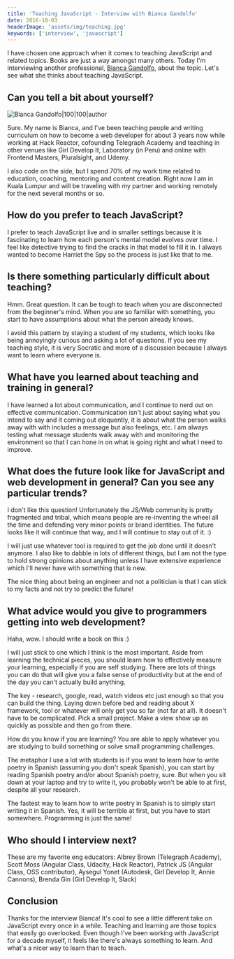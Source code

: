 ```yaml
---
title: 'Teaching JavaScript - Interview with Bianca Gandolfo'
date: 2016-10-03
headerImage: 'assets/img/teaching.jpg'
keywords: ['interview', 'javascript']
---
```


I have chosen one approach when it comes to teaching JavaScript and related topics. Books are just a way amongst many others. Today I'm interviewing another professional, [Bianca Gandolfo](https://twitter.com/BiancaGando), about the topic. Let's see what she thinks about teaching JavaScript.

## Can you tell a bit about yourself?

![Bianca Gandolfo|100|100|author](https://www.gravatar.com/avatar/3a6815d1148f39b83841a55d238cd563?s=200)

Sure. My name is Bianca, and I've been teaching people and writing curriculum on how to become a web developer for about 3 years now while working at Hack Reactor, cofounding Telegraph Academy and teaching in other venues like Girl Develop It, Laboratory (in Peru) and online with Frontend Masters, Pluralsight, and Udemy.

I also code on the side, but I spend 70% of my work time related to education, coaching, mentoring and content creation. Right now I am in Kuala Lumpur and will be traveling with my partner and working remotely for the next several months or so.

## How do you prefer to teach JavaScript?

I prefer to teach JavaScript live and in smaller settings because it is fascinating to learn how each person's mental model evolves over time. I feel like detective trying to find the cracks in that model to fill it in. I always wanted to become Harriet the Spy so the process is just like that to me.

## Is there something particularly difficult about teaching?

Hmm. Great question. It can be tough to teach when you are disconnected from the beginner's mind. When you are so familiar with something, you start to have assumptions about what the person already knows.

I avoid this pattern by staying a student of my students, which looks like being annoyingly curious and asking a lot of questions. If you see my teaching style, it is very Socratic and more of a discussion because I always want to learn where everyone is.

## What have you learned about teaching and training in general?

I have learned a lot about communication, and I continue to nerd out on effective communication. Communication isn't just about saying what you intend to say and it coming out eloquently, it is about what the person walks away with with includes a message but also feelings, etc. I am always testing what message students walk away with and monitoring the environment so that I can hone in on what is going right and what I need to improve.

## What does the future look like for JavaScript and web development in general? Can you see any particular trends?

I don't like this question! Unfortunately the JS/Web community is pretty fragmented and tribal, which means people are re-inventing the wheel all the time and defending very minor points or brand identities. The future looks like it will continue that way, and I will continue to stay out of it. :)

I will just use whatever tool is required to get the job done until it doesn't anymore. I also like to dabble in lots of different things, but I am not the type to hold strong opinions about anything unless I have extensive experience which I'll never have with something that is new.

The nice thing about being an engineer and not a politician is that I can stick to my facts and not try to predict the future!

## What advice would you give to programmers getting into web development?

Haha, wow. I should write a book on this :)

I will just stick to one which I think is the most important. Aside from learning the technical pieces, you should learn how to effectively measure your learning, especially if you are self studying. There are lots of things you can do that will give you a false sense of productivity but at the end of the day you can't actually build anything.

The key - research, google, read, watch videos etc just enough so that you can build the thing. Laying down before bed and reading about X framework, tool or whatever will only get you so far (not far at all). It doesn't have to be complicated. Pick a small project. Make a view show up as quickly as possible and then go from there.

How do you know if you are learning? You are able to apply whatever you are studying to build something or solve small programming challenges.

The metaphor I use a lot with students is if you want to learn how to write poetry in Spanish (assuming you don't speak Spanish), you can start by reading Spanish poetry and/or about Spanish poetry, sure. But when you sit down at your laptop and try to write it, you probably won't be able to at first, despite all your research.

The fastest way to learn how to write poetry in Spanish is to simply start writing it in Spanish. Yes, it will be terrible at first, but you have to start somewhere. Programming is just the same!

## Who should I interview next?

These are my favorite eng educators:
Albrey Brown (Telegraph Academy), Scott Moss (Angular Class, Udacity, Hack Reactor), Patrick JS (Angular Class, OSS contributor), Aysegul Yonet (Autodesk, Girl Develop It, Annie Cannons), Brenda Gin (Girl Develop It, Slack)

## Conclusion

Thanks for the interview Bianca! It's cool to see a little different take on JavaScript every once in a while. Teaching and learning are those topics that easily go overlooked. Even though I've been working with JavaScript for a decade myself, it feels like there's always something to learn. And what's a nicer way to learn than to teach.
